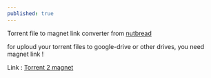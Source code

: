 ```yaml
---
published: true
---
```

Torrent file to magnet link converter from [nutbread](https://nutbread.github.io "nutbread")

for uploud your torrent files to google-drive or other drives, you need magnet link !






Link :
[Torrent 2 magnet](https://sir-pouya.tk/t2m "Torrent 2 magnet")
